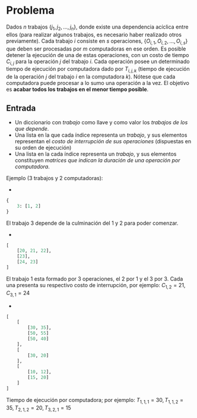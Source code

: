 # Problema

Dados $n$ trabajos $\{j_1, j_2, ..., j_n\}$, donde existe una dependencia acíclica entre ellos (para realizar algunos trabajos, es necesario haber realizado otros previamente). Cada trabajo $i$ consiste en $s$ operaciones, $\{O_{i,1}, O_{i,2}, ..., O_{i,s}\}$ que deben ser procesadas por $m$ computadoras en ese orden. Es posible detener la ejecución de una de estas operaciones, con un costo de tiempo $C_{i,j}$ para la operación $j$ del trabajo $i$. Cada operación posee un determinado tiempo de ejecución por computadora dado por $T_{i, j, k}$ (tiempo de ejecución de la operación $j$ del trabajo $i$ en la computadora $k$). Nótese que cada computadora puede procesar a lo sumo una operación a la vez. El objetivo es **acabar todos los trabajos en el menor tiempo posible**.

## Entrada

- Un diccionario con *trabajo* como llave y como valor los *trabajos de los que depende*.
- Una lista en la que cada índice representa un *trabajo*, y sus elementos representan el *costo de interrupción de sus operaciones* (dispuestas en su orden de ejecución)
- Una lista en la cada índice representa un *trabajo*, y sus elementos constituyen *matrices que indican la duración de una operación por computadora*.


Ejemplo ($3$ trabajos y $2$ computadoras):

- 
```python
{
    3: [1, 2]
}
```

El trabajo $3$ depende de la culminación del $1$ y $2$ para poder comenzar.

- 

```python 
[
    [20, 21, 22],
    [23],
    [24, 23]
]
```

El trabajo $1$ esta formado por $3$ operaciones, el $2$ por $1$ y el $3$ por $3$. Cada una presenta su respectivo costo de interrupción, por ejemplo: $C_{1, 2} = 21, C_{3, 1} = 24$ 

- 
```python
[
    [
        [30, 35],
        [50, 55]
        [50, 40]
    ],
    [
        [30, 20]
    ],
    [
        [10, 12],
        [15, 20]
    ]
]
```

Tiempo de ejecución por computadora; por ejemplo: $T_{1, 1, 1} = 30, T_{1, 1, 2} = 35, T_{2, 1, 2} = 20, T_{3, 2, 1} = 15$